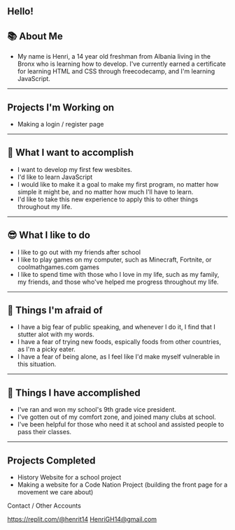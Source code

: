 
Hello!
-----------
📚 About Me
-----------

<!---
Henrit14/Henrit14 is a ✨ special ✨ repository because its `README.md` (this file) appears on your GitHub profile.
You can click the Preview link to take a look at your changes.
--->
- My name is Henri, a 14 year old freshman from Albania living in the Bronx who is learning how to develop. I've currently earned a certificate for learning HTML and CSS through freecodecamp, and I'm learning JavaScript.
---------------------------
Projects I'm Working on
---------------------------
- Making a login / register page
- ---------------------------
🤔 What I want to accomplish
-----------------------------
- I want to develop my first few wesbites.
- I'd like to learn JavaScript
- I would like to make it a goal to make my first program, no matter how simple it might be, and no matter how much I'll have to learn.
- I'd like to take this new experience to apply this to other things throughout my life.
-----------------------------
😎 What I like to do
-----------------------------
- I like to go out with my friends after school
- I like to play games on my computer, such as Minecraft, Fortnite, or coolmathgames.com games
- I like to spend time with those who I love in my life, such as my family, my friends, and those who've helped me progress throughout my life.
-----------------------------
🤮 Things I'm afraid of
-----------------------------
- I have a big fear of public speaking, and whenever I do it, I find that I stutter alot with my words.
- I have a fear of trying new foods, espically foods from other countries, as I'm a picky eater.
- I have a fear of being alone, as I feel like I'd make myself vulnerable in this situation.
-----------------------------
🥳 Things I have accomplished
-----------------------------
- I've ran and won my school's 9th grade vice president.
- I've gotten out of my comfort zone, and joined many clubs at school.
- I've been helpful for those who need it at school and assisted people to pass their classes.
------------------------------
Projects Completed
------------------------------
- History Website for a school project
- Making a website for a Code Nation Project (building the front page for a movement we care about)

  
Contact / Other Accounts

https://replit.com/@henrit14
HenriGH14@gmail.com
